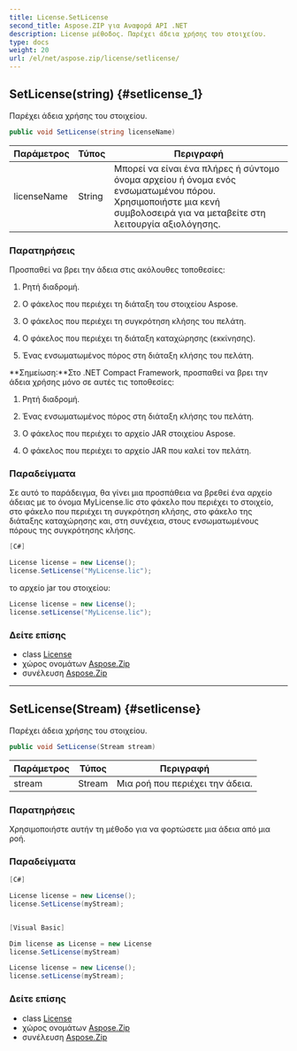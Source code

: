```yaml
---
title: License.SetLicense
second_title: Aspose.ZIP για Αναφορά API .NET
description: License μέθοδος. Παρέχει άδεια χρήσης του στοιχείου.
type: docs
weight: 20
url: /el/net/aspose.zip/license/setlicense/
---
```

## SetLicense(string) {#setlicense_1}

Παρέχει άδεια χρήσης του στοιχείου.

```csharp
public void SetLicense(string licenseName)
```

| Παράμετρος | Τύπος | Περιγραφή |
| --- | --- | --- |
| licenseName | String | Μπορεί να είναι ένα πλήρες ή σύντομο όνομα αρχείου ή όνομα ενός ενσωματωμένου πόρου. Χρησιμοποιήστε μια κενή συμβολοσειρά για να μεταβείτε στη λειτουργία αξιολόγησης. |

### Παρατηρήσεις

Προσπαθεί να βρει την άδεια στις ακόλουθες τοποθεσίες:

1. Ρητή διαδρομή.

2. Ο φάκελος που περιέχει τη διάταξη του στοιχείου Aspose.

3. Ο φάκελος που περιέχει τη συγκρότηση κλήσης του πελάτη.

4. Ο φάκελος που περιέχει τη διάταξη καταχώρησης (εκκίνησης).

5. Ένας ενσωματωμένος πόρος στη διάταξη κλήσης του πελάτη.

**Σημείωση:**Στο .NET Compact Framework, προσπαθεί να βρει την άδεια χρήσης μόνο σε αυτές τις τοποθεσίες:

1. Ρητή διαδρομή.

2. Ένας ενσωματωμένος πόρος στη διάταξη κλήσης του πελάτη.

2. Ο φάκελος που περιέχει το αρχείο JAR στοιχείου Aspose.

3. Ο φάκελος που περιέχει το αρχείο JAR που καλεί τον πελάτη.

### Παραδείγματα

Σε αυτό το παράδειγμα, θα γίνει μια προσπάθεια να βρεθεί ένα αρχείο άδειας με το όνομα MyLicense.lic στο φάκελο που περιέχει  το στοιχείο, στο φάκελο που περιέχει τη συγκρότηση κλήσης, στο φάκελο της διάταξης καταχώρησης και, στη συνέχεια, στους ενσωματωμένους πόρους της συγκρότησης κλήσης.

```csharp
[C#]

License license = new License();
license.SetLicense("MyLicense.lic");
```

το αρχείο jar του στοιχείου:

```csharp
License license = new License();
license.setLicense("MyLicense.lic");
```

### Δείτε επίσης

* class [License](../)
* χώρος ονομάτων [Aspose.Zip](../../license/)
* συνέλευση [Aspose.Zip](../../../)

---

## SetLicense(Stream) {#setlicense}

Παρέχει άδεια χρήσης του στοιχείου.

```csharp
public void SetLicense(Stream stream)
```

| Παράμετρος | Τύπος | Περιγραφή |
| --- | --- | --- |
| stream | Stream | Μια ροή που περιέχει την άδεια. |

### Παρατηρήσεις

Χρησιμοποιήστε αυτήν τη μέθοδο για να φορτώσετε μια άδεια από μια ροή.

### Παραδείγματα

```csharp
[C#]

License license = new License();
license.SetLicense(myStream);


[Visual Basic]

Dim license as License = new License
license.SetLicense(myStream)

License license = new License();
license.setLicense(myStream);
```

### Δείτε επίσης

* class [License](../)
* χώρος ονομάτων [Aspose.Zip](../../license/)
* συνέλευση [Aspose.Zip](../../../)


